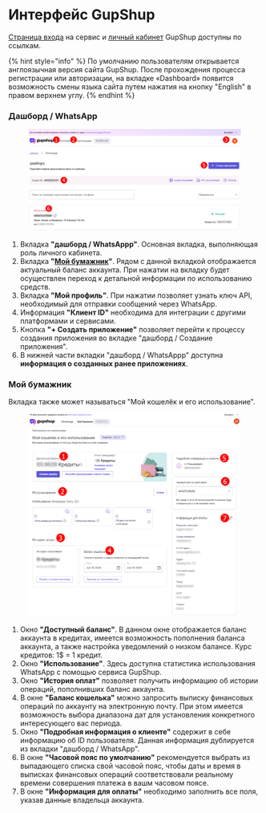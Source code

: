 # Интерфейс GupShup

[Страница входа](https://login.gupshup.io/u/login) на сервис и [личный кабинет](https://www.gupshup.io/whatsapp/dashboard) GupShup доступны по ссылкам.

{% hint style="info" %}
По умолчанию пользователям открывается англоязычная версия сайта GupShup. После прохождения процесса регистрации или авторизации, на вкладке «Dashboard» появится возможность смены языка сайта путем нажатия на кнопку "English" в правом верхнем углу.
{% endhint %}

### Дашборд / WhatsApp

<figure><img src="../.gitbook/assets/Скриншот 19.06.25_15.45.21.png" alt=""><figcaption></figcaption></figure>

1. Вкладка **"дашборд / WhatsAppp"**. Основная вкладка, выполняющая роль личного кабинета.
2. Вкладка **"**[**Мой бумажник**](interfeis-gupshup.md#moi-bumazhnik)**"**. Рядом с данной вкладкой отображается актуальный баланс аккаунта. При нажатии на вкладку будет осуществлен переход к детальной информации по использованию средств.&#x20;
3. Вкладка **"Мой профиль"**. При нажатии позволяет узнать ключ API, необходимый для отправки сообщений через WhatsApp.
4. Информация **"Клиент ID"** необходима для интеграции с другими платформами и сервисами.
5. Кнопка **"+ Создать приложение"** позволяет перейти к процессу создания приложения во вкладке "дашборд / Создание приложения".&#x20;
6. В нижней части вкладки "дашборд / WhatsAppp" доступна **информация о созданных ранее приложениях**.

### Мой бумажник

Вкладка также может называться "Мой кошелёк и его использование".

<figure><img src="../.gitbook/assets/Скриншот 19.06.25_16.48.21.png" alt=""><figcaption></figcaption></figure>

1. Окно **"Доступный баланс"**. В данном окне отображается баланс аккаунта в кредитах, имеется возможность пополнения баланса аккаунта, а также настройка уведомлений о низком балансе.                              Курс кредитов: 1$ = 1 кредит.&#x20;
2. Окно **"Использование"**. Здесь доступна статистика использования WhatsApp с помощью сервиса GupShup.
3. Окно **"История оплат"** позволяет получить информацию об истории операций, пополнивших баланс аккаунта.&#x20;
4. В окне **"Баланс кошелька"** можно запросить выписку финансовых операций по аккаунту на электронную почту. При этом имеется возможность выбора диапазона дат для установления конкретного интересующего вас периода.
5. Окно **"Подробная информация о клиенте"** содержит в себе информацию об ID пользователя. Данная информация дублируется из вкладки "дашборд / WhatsApp".
6. В окне **"Часовой пояс по умолчанию"** рекомендуется выбрать из выпадающего списка свой часовой пояс, чтобы даты и время в выписках финансовых операций соответствовали реальному времени совершения платежа в вашм часовом поясе.
7. В окне **"Информация для оплаты"** необходимо заполнить все поля, указав данные владельца аккаунта.





